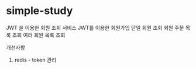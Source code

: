 # simple-study

JWT 을 이용한 회원 조회 서비스
JWT를 이용한 회원가입
단일 회원 조회
회원 주문 목록 조회
여러 회원 목록 조회

개선사항 
1. redis - token 관리
